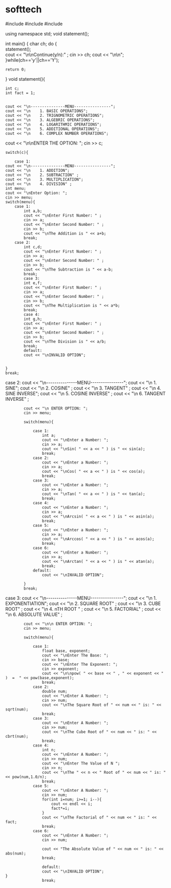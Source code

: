 # softtech
#include<iostream>
#include<cmath>
#include<algorithm>

using namespace std;
void statement();


int main()
{
	char ch;
	do {	
		statement();	
		cout << "\n\nContinue(y/n):" ;
		cin >> ch;
		cout << "\n\n";
	}while(ch=='y'||ch=='Y');
	
	return 0;
}
void statement(){
	
	
	int c;
	int fact = 1;

	
	cout << "\n---------------MENU----------------";
	cout << "\n    1. BASIC OPERATIONS";
	cout << "\n    2. TRIGNOMETRIC OPERATIONS";
	cout << "\n    3. ALGEBRIC OPERATIONS";
	cout << "\n    4. LOGARITHMIC OPERATIONS";
	cout << "\n    5. ADDITIONAL OPERATIONS";
	cout << "\n    6. COMPLEX NUMBER OPERATIONS";
 cout << "\n\nENTER THE OPTION: ";
	cin >> c;
	
	switch(c){
		
		case 1:
	cout << "\n---------------MENU----------------";
	cout << "\n    1. ADDITION";
	cout << "\n    2. SUBTRACTION" ;
	cout << "\n    3. MULTIPLICATION";
	cout << "\n    4. DIVISION" ;
	int menu;
	cout << "\nEnter Option: ";
	cin >> menu;
	switch(menu){
		case 1:
			int a,b;
			cout << "\nEnter First Number: " ;
			cin >> a;
			cout << "\nEnter Second Number: " ;
			cin >> b;
			cout << "\nThe Addition is " << a+b;
			break;
		case 2:
			int c,d;
			cout << "\nEnter First Number: " ;
			cin >> a;
			cout << "\nEnter Second Number: " ;
			cin >> b;
			cout << "\nThe Subtraction is " << a-b;
			break;
			case 3:
			int e,f;
			cout << "\nEnter First Number: " ;
			cin >> a;
			cout << "\nEnter Second Number: " ;
			cin >> b;
			cout << "\nThe Multiplication is " << a*b;
			break;
			case 4:
			int g,h;
			cout << "\nEnter First Number: " ;
			cin >> a;
			cout << "\nEnter Second Number: " ;
			cin >> b;
			cout << "\nThe Division is " << a/b;
			break;
			default:
			cout << "\nINVALID OPTION";
			
		
	}
	break;
 case 2:
	cout << "\n---------------MENU----------------";
	cout << "\n    1. SINE";
	cout << "\n    2. COSINE" ;
	cout << "\n    3. TANGENT" ;
	cout << "\n    4. SINE INVERSE";
	cout << "\n    5. COSINE INVERSE" ;
	cout << "\n    6. TANGENT INVERSE" ;	

	    	cout << "\n ENTER OPTION: ";
	    	cin >> menu;
	    	
	    	switch(menu){
	    		
	    		case 1:
	    			int a;
	    			cout << "\nEnter a Number: ";
	    			cin >> a;
	    			cout << "\nSin( " << a << " ) is " << sin(a);
	    			break;
	    		case 2:
	    			cout << "\nEnter a Number: ";
	    			cin >> a;
	    			cout << "\nCos( " << a << " ) is " << cos(a);
	    			break;
	    		case 3:
	    			cout << "\nEnter a Number: ";
	    			cin >> a;
	    			cout << "\nTan( " << a << " ) is " << tan(a);
	    			break;
	    		case 4:
	    			cout << "\nEnter a Number: ";
	    			cin >> a;
	    			cout << "\nArcsin( " << a << " ) is " << asin(a);
	    			break;
	    		case 5:
	    			cout << "\nEnter a Number: ";
	    			cin >> a;
	    			cout << "\nArccos( " << a << " ) is " << acos(a);
	    			break;
	    		case 6:
	    			cout << "\nEnter a Number: ";
	    			cin >> a;
	    			cout << "\nArctan( " << a << " ) is " << atan(a);
	    			break;
	    		default:
	    		    cout <<	"\nINVALID OPTION";
	    	
			}
			break;
   case 3:
	cout << "\n---------------MENU----------------";
	cout << "\n    1. EXPONENTIATION";
	cout << "\n    2. SQUARE ROOT" ;
	cout << "\n    3. CUBE ROOT" ;
	cout << "\n    4. nTH ROOT " ;
	cout << "\n    5. FACTORIAL" ;
	cout << "\n    6. ABSOLUTE VALUE" ;	

	    	cout << "\n\n ENTER OPTION: ";
	    	cin >> menu;
				
			switch(menu){
	    		
	    		case 1:
	    			float base, exponent;
	    			cout << "\nEnter The Base: ";
	    			cin >> base;
	    			cout << "\nEnter The Exponent: ";
	    			cin >> exponent;
	    			cout << "\n\npow( " << base << " , " << exponent << " )  =  " << pow(base,exponent);
	    			break;
	    		case 2:
	    			double num;
	    			cout << "\nEnter A Number: ";
	    			cin >> num;
	    			cout << "\nThe Square Root of " << num << " is: " << sqrt(num);
	    			break;
	    		case 3:
	    			cout << "\nEnter A Number: ";
	    			cin >> num;
	    			cout << "\nThe Cube Root of " << num << " is: " << cbrt(num);
	    			break;
	    		case 4:
	    			int n;
	    			cout << "\nEnter A Number: ";
	    			cin >> num;
	    			cout << "\nEnter The Value of N ";
	    			cin >> n;
	    			cout << "\nThe " << n << " Root of " << num << " is: " << pow(num,1.0/n);
	    			break;
	    		case 5:
	    			cout << "\nEnter A Number: ";
	    			cin >> num;
	    			for(int i=num; i>=1; i--){
	    				cout << endl << i;
	    				fact*=i;
					}
					cout << "\nThe Factorial of " << num << " is: " << fact;
					break;
				case 6: 
				    cout << "\nEnter A Number: ";
				    cin >> num;
				    
				    cout << "The Absolute Value of " << num << " is: " << abs(num);
				    break;
					
                    default:
				    cout <<	"\nINVALID OPTION";
	}
	                break;
   
				    



